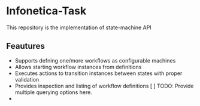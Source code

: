 # Infonetica-Task
This repository is the implementation of state-machine API


## Feautures

- Supports defning one/more workflows as configurable machines
- Allows starting workflow instances from definitions
- Executes actions to transition instances between states with proper validation
- Provides inspection and listing of workflow definitions
 [ ] TODO: Provide multiple querying options here.
- 
